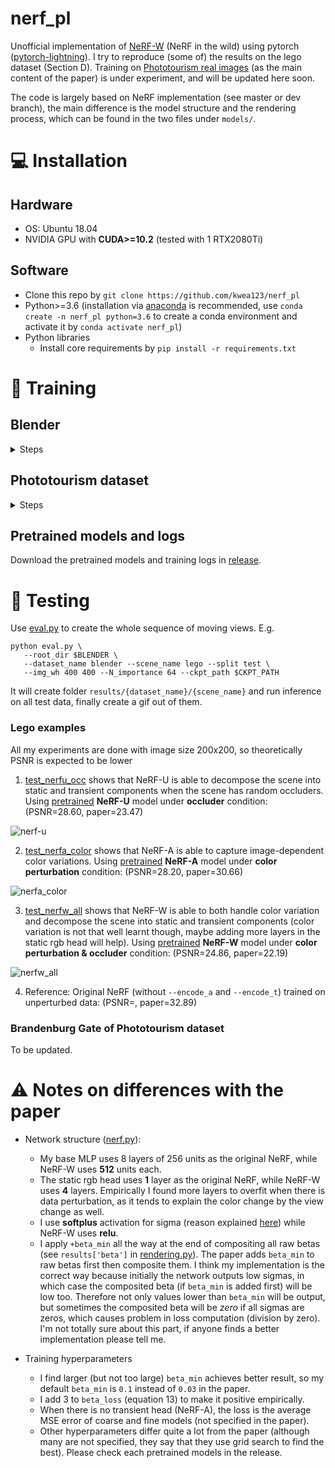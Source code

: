 # nerf_pl

Unofficial implementation of [NeRF-W](https://nerf-w.github.io/) (NeRF in the wild) using pytorch ([pytorch-lightning](https://github.com/PyTorchLightning/pytorch-lightning)). I try to reproduce (some of) the results on the lego dataset (Section D). Training on [Phototourism real images](https://github.com/ubc-vision/image-matching-benchmark) (as the main content of the paper) is under experiment, and will be updated here soon.

The code is largely based on NeRF implementation (see master or dev branch), the main difference is the model structure and the rendering process, which can be found in the two files under `models/`.

# :computer: Installation

## Hardware

* OS: Ubuntu 18.04
* NVIDIA GPU with **CUDA>=10.2** (tested with 1 RTX2080Ti)

## Software

* Clone this repo by `git clone https://github.com/kwea123/nerf_pl`
* Python>=3.6 (installation via [anaconda](https://www.anaconda.com/distribution/) is recommended, use `conda create -n nerf_pl python=3.6` to create a conda environment and activate it by `conda activate nerf_pl`)
* Python libraries
    * Install core requirements by `pip install -r requirements.txt`
    
# :key: Training

## Blender

<details>
  <summary>Steps</summary>
   
### Data download

Download `nerf_synthetic.zip` from [here](https://drive.google.com/drive/folders/128yBriW1IG_3NJ5Rp7APSTZsJqdJdfc1)

### Data perturbations

All random seeds are fixed to reproduce the same perturbations every time.
For detailed implementation, see [blender.py](datasets/blender.py).

*  Color perturbations: Uses the same parameters in the paper.

![color](https://user-images.githubusercontent.com/11364490/105580035-4ad3b780-5dcd-11eb-97cc-4cea3c9743ac.gif)

*  Occlusions: The square has size 200x200 (should be the same as the paper), the position is randomly sampled inside the central 400x400 area; the 10 colors are random.

![occ](https://user-images.githubusercontent.com/11364490/105578658-283da080-5dc5-11eb-9438-9368ee241cde.gif)

*  Combined: First perturb the color then add square.

![combined](https://user-images.githubusercontent.com/11364490/105580018-31cb0680-5dcd-11eb-82bf-eca3133f2586.gif)

### Training model

Base:
```
python train.py \
   --dataset_name blender \
   --root_dir $BLENDER_DIR \
   --N_importance 64 --img_wh 400 400 --noise_std 0 \
   --num_epochs 20 --batch_size 1024 \
   --optimizer adam --lr 5e-4 --lr_scheduler cosine \
   --exp_name exp
```

Add `--encode_a` for appearance embedding, `--encode_t` for transient embedding.

Add `--data_perturb color occ` to perturb the dataset.

Example:
```
python train.py \
   --dataset_name blender \
   --root_dir $BLENDER_DIR \
   --N_importance 64 --img_wh 400 400 --noise_std 0 \
   --num_epochs 20 --batch_size 1024 \
   --optimizer adam --lr 5e-4 --lr_scheduler cosine \
   --exp_name exp \
   --data_perturb occ \
   --encode_t --beta_min 0.1
```

To train NeRF-U on occluders (Table 3 bottom left).

See [opt.py](opt.py) for all configurations.

You can monitor the training process by `tensorboard --logdir logs/` and go to `localhost:6006` in your browser.

Example training loss evolution (NeRF-U on occluders):

![log](https://user-images.githubusercontent.com/11364490/105621776-a72aeb80-5e4e-11eb-9d12-c8b6f2336d25.png)

</details>

## Phototourism dataset

<details>
  <summary>Steps</summary>

### Data download

Download the scenes you want from [here](https://www.cs.ubc.ca/~kmyi/imw2020/data.html)

Download the train/test split from the "Additional links" [here](https://nerf-w.github.io/) and put under each scene's folder (the **same level** as the "dense" folder)

### Training model

To be updated.

</details>

## Pretrained models and logs
Download the pretrained models and training logs in [release](https://github.com/kwea123/nerf_pl/releases).

# :mag_right: Testing

Use [eval.py](eval.py) to create the whole sequence of moving views.
E.g.
```
python eval.py \
   --root_dir $BLENDER \
   --dataset_name blender --scene_name lego --split test \
   --img_wh 400 400 --N_importance 64 --ckpt_path $CKPT_PATH
```

It will create folder `results/{dataset_name}/{scene_name}` and run inference on all test data, finally create a gif out of them.

### Lego examples

All my experiments are done with image size 200x200, so theoretically PSNR is expected to be lower

1.  [test_nerfu_occ](test_nerfu_occ.ipynb) shows that NeRF-U is able to decompose the scene into static and transient components when the scene has random occluders. Using [pretrained](https://github.com/kwea123/nerf_pl/releases/tag/nerfu_occ) **NeRF-U** model under **occluder** condition: (PSNR=28.60, paper=23.47)

![nerf-u](https://user-images.githubusercontent.com/11364490/105578186-a9933400-5dc1-11eb-8865-e276b581d8fd.gif)

2.  [test_nerfa_color](test_nerfa_color.ipynb) shows that NeRF-A is able to capture image-dependent color variations. Using [pretrained](https://github.com/kwea123/nerf_pl/releases/tag/nerfa_color) **NeRF-A** model under **color perturbation** condition: (PSNR=28.20, paper=30.66)

![nerfa_color](https://user-images.githubusercontent.com/11364490/105626088-0a2d7a00-5e71-11eb-926d-2f7d18816462.gif)

3.  [test_nerfw_all](test_nerfw_all.ipynb) shows that NeRF-W is able to both handle color variation and decompose the scene into static and transient components (color variation is not that well learnt though, maybe adding more layers in the static rgb head will help). Using [pretrained](https://github.com/kwea123/nerf_pl/releases/tag/nerfw_all) **NeRF-W** model under **color perturbation & occluder** condition: (PSNR=24.86, paper=22.19)

![nerfw_all](https://user-images.githubusercontent.com/11364490/105630746-43c0ae00-5e8e-11eb-856a-e6ce7ac8c16f.gif)

4. Reference: Original NeRF (without `--encode_a` and `--encode_t`) trained on unperturbed data: (PSNR=, paper=32.89)

### Brandenburg Gate of Phototourism dataset

To be updated.

# :warning: Notes on differences with the paper

*  Network structure ([nerf.py](models/nerf.py)):
    *  My base MLP uses 8 layers of 256 units as the original NeRF, while NeRF-W uses **512** units each.
    *  The static rgb head uses **1** layer as the original NeRF, while NeRF-W uses **4** layers. Empirically I found more layers to overfit when there is data perturbation, as it tends to explain the color change by the view change as well.
    *  I use **softplus** activation for sigma (reason explained [here](https://github.com/bmild/nerf/issues/29#issuecomment-765335765)) while NeRF-W uses **relu**.
    *  I apply `+beta_min` all the way at the end of compositing all raw betas (see `results['beta']` in [rendering.py](models/rendering.py)). The paper adds `beta_min` to raw betas first then composite them. I think my implementation is the correct way because initially the network outputs low sigmas, in which case the composited beta (if `beta_min` is added first) will be low too. Therefore not only values lower than `beta_min` will be output, but sometimes the composited beta will be *zero* if all sigmas are zeros, which causes problem in loss computation (division by zero). I'm not totally sure about this part, if anyone finds a better implementation please tell me.

*  Training hyperparameters
    *  I find larger (but not too large) `beta_min` achieves better result, so my default `beta_min` is `0.1` instead of `0.03` in the paper.
    *  I add 3 to `beta_loss` (equation 13) to make it positive empirically.
    *  When there is no transient head (NeRF-A), the loss is the average MSE error of coarse and fine models (not specified in the paper).
    *  Other hyperparameters differ quite a lot from the paper (although many are not specified, they say that they use grid search to find the best). Please check each pretrained models in the release.